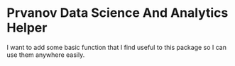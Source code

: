 # Prvanov Data Science And Analytics Helper

I want to add some basic function that I find useful to this package so I can use them anywhere easily.

